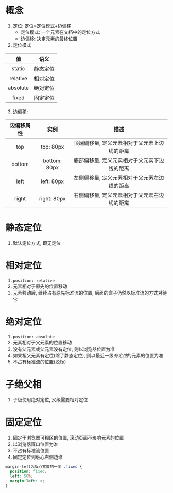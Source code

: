 # 概念

1. 定位: 定位=定位模式+边偏移
   - 定位模式: 一个元素在文档中的定位方式
   - 边偏移: 决定元素的最终位置
2. 定位模式

|    值    |   语义   |
| :------: | :------: |
|  static  | 静态定位 |
| relative | 相对定位 |
| absolute | 绝对定位 |
|  fixed   | 固定定位 |

3. 边偏移:

| 边偏移属性 |     实例     |                     描述                     |
| :--------: | :----------: | :------------------------------------------: |
|    top     |  top: 80px   | 顶端偏移量, 定义元素相对于父元素上边线的距离 |
|   bottom   | bottom: 80px | 底部偏移量, 定义元素相对于父元素下边线的距离 |
|    left    |  left: 80px  | 左侧偏移量, 定义元素相对于父元素左边线的距离 |
|   right    | right: 80px  | 右侧偏移量, 定义元素相对于父元素右边线的距离 |

# 静态定位

1. 默认定位方式, 即无定位

# 相对定位

1. `position: relative`
2. 元素相对于原先的位置移动
3. 元素移动后, 继续占有原先标准流的位置, 后面的盒子仍然以标准流的方式对待它

# 绝对定位

1. `position: absolute`
2. 元素相对于父元素的位置移动
3. 没有父元素或父元素没有定位, 则以浏览器位置为准
4. 如果祖父元素有定位(除了静态定位), 则以最近一级*有定位*的元素的位置为准
5. 不占有标准流的位置(脱标)

# 子绝父相

1. 子级使用绝对定位, 父级需要相对定位

# 固定定位

1. 固定于浏览器可视区的位置, 滚动页面不影响元素的位置
2. 以浏览器窗口位置为准
3. 不占有标准流位置
4. 固定定位到版心右侧边缘

```css
margin-left为版心宽度的一半 .fixed {
  position: fixed;
  left: 50%;
  margin-left: x;
}
```
